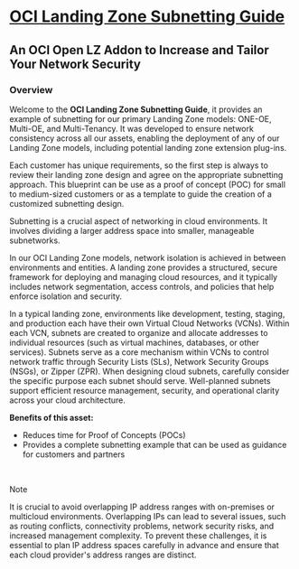 # **[OCI Landing Zone Subnetting Guide](#)**
## **An OCI Open LZ Addon to Increase and Tailor Your Network Security**


### Overview
Welcome to the **OCI Landing Zone Subnetting Guide**, it provides an example of subnetting for our primary Landing Zone models: ONE-OE, Multi-OE, and Multi-Tenancy. It was developed to ensure network consistency across all our assets, enabling the deployment of any of our Landing Zone models, including potential landing zone extension plug-ins.
&nbsp; 

Each customer has unique requirements, so the first step is always to review their landing zone design and agree on the appropriate subnetting approach. This blueprint can be use as a proof of concept (POC) for small to medium-sized customers or as a template to guide the creation of a customized subnetting design.

Subnetting is a crucial aspect of networking in cloud environments. It involves dividing a larger address space into smaller, manageable subnetworks.

In our OCI Landing Zone models, network isolation is achieved in between environments and entities. A landing zone provides a structured, secure framework for deploying and managing cloud resources, and it typically includes network segmentation, access controls, and policies that help enforce isolation and security.

In a typical landing zone, environments like development, testing, staging, and production each have their own Virtual Cloud Networks (VCNs). Within each VCN, subnets are created to organize and allocate addresses to individual resources (such as virtual machines, databases, or other services). Subnets serve as a core mechanism within VCNs to control network traffic through Security Lists (SLs), Network Security Groups (NSGs), or Zipper (ZPR).
When designing cloud subnets, carefully consider the specific purpose each subnet should serve. Well-planned subnets support efficient resource management, security, and operational clarity across your cloud architecture.

**Benefits of this asset:**

- Reduces time for Proof of Concepts (POCs)
- Provides a complete subnetting example that can be used as guidance for customers and partners

&nbsp; 
> [!NOTE]
>It is crucial to avoid overlapping IP address ranges with on-premises or multicloud environments. Overlapping IPs can lead to several issues, such as routing conflicts, connectivity problems, network security risks, and increased management complexity. To prevent these challenges, it is essential to plan IP address spaces carefully in advance and ensure that each cloud provider's address ranges are distinct.
